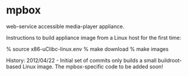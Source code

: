 mpbox
=====

web-service accessible media-player appliance.


Instructions to build appliance image from a Linux host for the first time:

  % source x86-uClibc-linux.env
  % make download
  % make images 

History:
 2012/04/22 - Initial set of commits only builds a small buildroot-based Linux
              image.  The mpbox-specific code to be added soon!

 